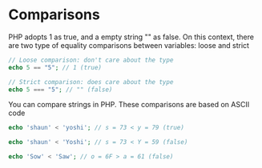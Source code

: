 # Comparisons

PHP adopts 1 as true, and a empty string "" as false. On this context, there are two type of equality comparisons between variables: loose and strict

```php
// Loose comparison: don't care about the type
echo 5 == "5"; // 1 (true)

// Strict comparison: does care about the type
echo 5 === "5"; // "" (false)
```

You can compare strings in PHP. These comparisons are based on ASCII code

```php
echo 'shaun' < 'yoshi'; // s = 73 < y = 79 (true)

echo 'shaun' < 'Yoshi'; // s = 73 < Y = 59 (false)

echo 'Sow' < 'Saw'; // o = 6F > a = 61 (false)
```
